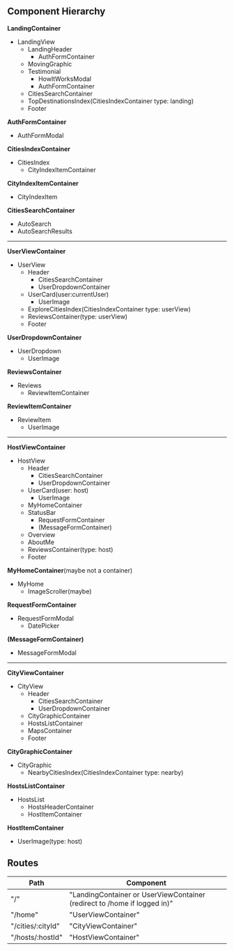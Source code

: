 ## Component Hierarchy


**LandingContainer**
  - LandingView
    + LandingHeader
      - AuthFormContainer
    + MovingGraphic
    + Testimonial
      - HowItWorksModal
      - AuthFormContainer
    + CitiesSearchContainer
    + TopDestinationsIndex(CitiesIndexContainer type: landing)
    + Footer

**AuthFormContainer**
  - AuthFormModal

**CitiesIndexContainer**
  - CitiesIndex
    + CityIndexItemContainer

**CityIndexItemContainer**
  - CityIndexItem

**CitiesSearchContainer**
  - AutoSearch
  - AutoSearchResults

____________

**UserViewContainer**
  - UserView
    + Header
      - CitiesSearchContainer
      - UserDropdownContainer
    + UserCard(user:currentUser)
      - UserImage
    + ExploreCitiesIndex(CitiesIndexContainer type: userView)
    + ReviewsContainer(type: userView)
    + Footer

**UserDropdownContainer**
  - UserDropdown
    + UserImage

**ReviewsContainer**
  - Reviews
    + ReviewItemContainer

**ReviewItemContainer**
  - ReviewItem
    + UserImage

____________

**HostViewContainer**
  - HostView
    + Header
      - CitiesSearchContainer
      - UserDropdownContainer
    + UserCard(user: host)
      - UserImage
    + MyHomeContainer
    + StatusBar
      - RequestFormContainer
      - (MessageFormContainer)
    + Overview
    + AboutMe
    + ReviewsContainer(type: host)
    + Footer

**MyHomeContainer**(maybe not a container)
  - MyHome
    + ImageScroller(maybe)

**RequestFormContainer**
  - RequestFormModal
    + DatePicker

**(MessageFormContainer)**
  - MessageFormModal

____________

**CityViewContainer**
  - CityView
    + Header
      - CitiesSearchContainer
      - UserDropdownContainer
    + CityGraphicContainer
    + HostsListContainer
    + MapsContainer
    + Footer

**CityGraphicContainer**
  - CityGraphic
    + NearbyCitiesIndex(CitiesIndexContainer type: nearby)

**HostsListContainer**
  - HostsList
    + HostsHeaderContainer
    + HostItemContainer

**HostItemContainer**
  - UserImage(type: host)


## Routes

|Path   | Component   |
|-------|-------------|
| "/" | "LandingContainer or UserViewContainer (redirect to /home if logged in)" |
| "/home" | "UserViewContainer" |
| "/cities/:cityId" | "CityViewContainer" |
| "/hosts/:hostId" | "HostViewContainer" |
